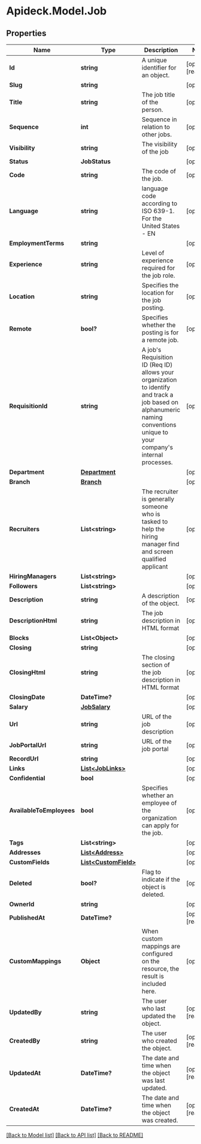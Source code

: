 # Apideck.Model.Job

## Properties

Name | Type | Description | Notes
------------ | ------------- | ------------- | -------------
**Id** | **string** | A unique identifier for an object. | [optional] [readonly] 
**Slug** | **string** |  | [optional] 
**Title** | **string** | The job title of the person. | [optional] 
**Sequence** | **int** | Sequence in relation to other jobs. | [optional] 
**Visibility** | **string** | The visibility of the job | [optional] 
**Status** | **JobStatus** |  | [optional] 
**Code** | **string** | The code of the job. | [optional] 
**Language** | **string** | language code according to ISO 639-1. For the United States - EN | [optional] 
**EmploymentTerms** | **string** |  | [optional] 
**Experience** | **string** | Level of experience required for the job role. | [optional] 
**Location** | **string** | Specifies the location for the job posting. | [optional] 
**Remote** | **bool?** | Specifies whether the posting is for a remote job. | [optional] 
**RequisitionId** | **string** | A job&#39;s Requisition ID (Req ID) allows your organization to identify and track a job based on alphanumeric naming conventions unique to your company&#39;s internal processes. | [optional] 
**Department** | [**Department**](Department.md) |  | [optional] 
**Branch** | [**Branch**](Branch.md) |  | [optional] 
**Recruiters** | **List&lt;string&gt;** | The recruiter is generally someone who is tasked to help the hiring manager find and screen qualified applicant | [optional] 
**HiringManagers** | **List&lt;string&gt;** |  | [optional] 
**Followers** | **List&lt;string&gt;** |  | [optional] 
**Description** | **string** | A description of the object. | [optional] 
**DescriptionHtml** | **string** | The job description in HTML format | [optional] 
**Blocks** | **List&lt;Object&gt;** |  | [optional] 
**Closing** | **string** |  | [optional] 
**ClosingHtml** | **string** | The closing section of the job description in HTML format | [optional] 
**ClosingDate** | **DateTime?** |  | [optional] 
**Salary** | [**JobSalary**](JobSalary.md) |  | [optional] 
**Url** | **string** | URL of the job description | [optional] 
**JobPortalUrl** | **string** | URL of the job portal | [optional] 
**RecordUrl** | **string** |  | [optional] 
**Links** | [**List&lt;JobLinks&gt;**](JobLinks.md) |  | [optional] 
**Confidential** | **bool** |  | [optional] 
**AvailableToEmployees** | **bool** | Specifies whether an employee of the organization can apply for the job. | [optional] 
**Tags** | **List&lt;string&gt;** |  | [optional] 
**Addresses** | [**List&lt;Address&gt;**](Address.md) |  | [optional] 
**CustomFields** | [**List&lt;CustomField&gt;**](CustomField.md) |  | [optional] 
**Deleted** | **bool?** | Flag to indicate if the object is deleted. | [optional] 
**OwnerId** | **string** |  | [optional] 
**PublishedAt** | **DateTime?** |  | [optional] [readonly] 
**CustomMappings** | **Object** | When custom mappings are configured on the resource, the result is included here. | [optional] 
**UpdatedBy** | **string** | The user who last updated the object. | [optional] [readonly] 
**CreatedBy** | **string** | The user who created the object. | [optional] [readonly] 
**UpdatedAt** | **DateTime?** | The date and time when the object was last updated. | [optional] [readonly] 
**CreatedAt** | **DateTime?** | The date and time when the object was created. | [optional] [readonly] 

[[Back to Model list]](../README.md#documentation-for-models) [[Back to API list]](../README.md#documentation-for-api-endpoints) [[Back to README]](../README.md)

